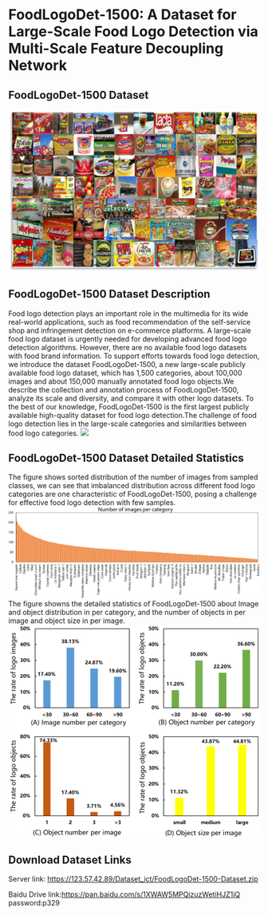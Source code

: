FoodLogoDet-1500: A Dataset for Large-Scale Food Logo Detection via Multi-Scale Feature Decoupling Network
====
FoodLogoDet-1500 Dataset
----
![](https://github.com/hq03/FoodLogoDet-1500-Dataset/blob/main/foodlogo/example.png)

FoodLogoDet-1500 Dataset Description
----
Food logo detection plays an important role in the multimedia for its wide real-world applications, such as food recommendation of
the self-service shop and infringement detection on e-commerce platforms. A large-scale food logo dataset is urgently needed for developing
advanced food logo detection algorithms. However, there are no available food logo datasets with food brand information.
To support efforts towards food logo detection, we introduce the dataset FoodLogoDet-1500, a new large-scale publicly available food
logo dataset, which has 1,500 categories, about 100,000 images and about 150,000 manually annotated food logo objects.We describe
the collection and annotation process of FoodLogoDet-1500, analyze its scale and diversity, and compare it with other logo datasets.
To the best of our knowledge, FoodLogoDet-1500 is the first largest publicly available high-quality dataset for food logo detection.The
challenge of food logo detection lies in the large-scale categories and similarities between food logo categories.
![](https://github.com/hq03/FoodLogoDet-1500-Dataset/blob/main/foodlogo/challenge.png)

FoodLogoDet-1500 Dataset Detailed Statistics
----
The figure shows sorted distribution of the number of images from sampled classes, we can see that imbalanced distribution
across different food logo categories are one characteristic of FoodLogoDet-1500, posing a challenge for effective food logo detection
with few samples.
![](https://github.com/hq03/FoodLogoDet-1500-Dataset/blob/main/foodlogo/statistic_histogram.png)
The figure showns the detailed statistics of FoodLogoDet-1500 about Image and object distribution in per category, and the number of objects in per image and object size in per image.
![](https://github.com/hq03/FoodLogoDet-1500-Dataset/blob/main/foodlogo/statistic.png)

Download Dataset Links
----
Server link: https://123.57.42.89/Dataset_ict/FoodLogoDet-1500-Dataset.zip

Baidu Drive link:https://pan.baidu.com/s/1XWAW5MPQizuzWetiHJZ1iQ  password:p329 

